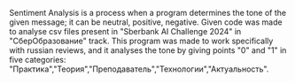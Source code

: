 ﻿Sentiment Analysis is a process when a program determines the tone of the given message; it can be neutral, positive, negative. 
Given code was made to analyse csv files present in "Sberbank AI Challenge 2024" in "СберОбразование" track. This program was made to work specifically with russian reviews, and it analyses the tone by giving points "0" and "1" in five categories: "Практика","Теория","Преподаватель","Технологии","Актуальность". 
